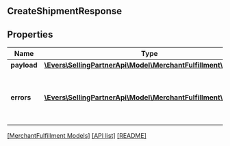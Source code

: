 ## CreateShipmentResponse

## Properties

Name | Type | Description | Notes
------------ | ------------- | ------------- | -------------
**payload** | [**\Evers\SellingPartnerApi\Model\MerchantFulfillment\Shipment**](Shipment.md) |  | [optional]
**errors** | [**\Evers\SellingPartnerApi\Model\MerchantFulfillment\Error[]**](Error.md) | A list of error responses returned when a request is unsuccessful. | [optional]

[[MerchantFulfillment Models]](../) [[API list]](../../Api) [[README]](../../../README.md)
